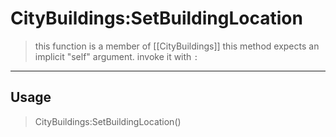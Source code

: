# CityBuildings:SetBuildingLocation
> this function is a member of [[CityBuildings]]
> this method expects an implicit "self" argument. invoke it with `:`
-----
## Usage
> CityBuildings:SetBuildingLocation()
